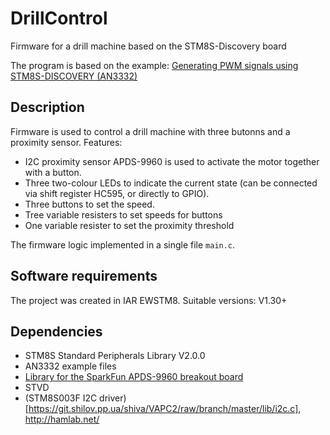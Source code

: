 # DrillControl
Firmware for a drill machine based on the STM8S-Discovery board

The program is based on the example: [Generating PWM signals using STM8S-DISCOVERY (AN3332)](https://www.st.com/en/embedded-software/stsw-stm8036.html)

## Description
Firmware is used to control a drill machine with three butonns and a proximity sensor.
Features:
- I2C proximity sensor APDS-9960 is used to activate the motor together with a button.
- Three two-colour LEDs to indicate the current state (can be connected via shift register HC595, or directly to GPIO).
- Three buttons to set the speed.
- Tree variable resisters to set speeds for buttons
- One variable resister to set the proximity threshold

The firmware logic implemented in a single file `main.c`.

## Software requirements
The project was created in IAR EWSTM8. Suitable versions: V1.30+

## Dependencies
- STM8S Standard Peripherals Library V2.0.0
- AN3332 example files
- [Library for the SparkFun APDS-9960 breakout board](https://github.com/sparkfun/SparkFun_APDS-9960_Sensor_Arduino_Library)
- STVD
- (STM8S003F I2C driver)[https://git.shilov.pp.ua/shiva/VAPC2/raw/branch/master/lib/i2c.c], http://hamlab.net/



